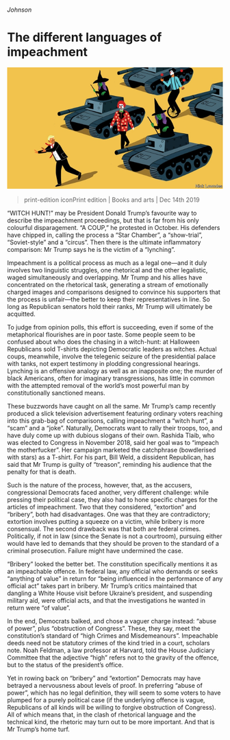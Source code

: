 ###### Johnson

# The different languages of impeachment 

![image](images/20191214_BKD001_0.jpg) 

> print-edition iconPrint edition | Books and arts | Dec 14th 2019 

“WITCH HUNT!” may be President Donald Trump’s favourite way to describe the impeachment proceedings, but that is far from his only colourful disparagement. “A COUP,” he protested in October. His defenders have chipped in, calling the process a “Star Chamber”, a “show-trial”, “Soviet-style” and a “circus”. Then there is the ultimate inflammatory comparison: Mr Trump says he is the victim of a “lynching”. 

Impeachment is a political process as much as a legal one—and it duly involves two linguistic struggles, one rhetorical and the other legalistic, waged simultaneously and overlapping. Mr Trump and his allies have concentrated on the rhetorical task, generating a stream of emotionally charged images and comparisons designed to convince his supporters that the process is unfair—the better to keep their representatives in line. So long as Republican senators hold their ranks, Mr Trump will ultimately be acquitted. 

To judge from opinion polls, this effort is succeeding, even if some of the metaphorical flourishes are in poor taste. Some people seem to be confused about who does the chasing in a witch-hunt: at Halloween Republicans sold T-shirts depicting Democratic leaders as witches. Actual coups, meanwhile, involve the telegenic seizure of the presidential palace with tanks, not expert testimony in plodding congressional hearings. Lynching is an offensive analogy as well as an inapposite one; the murder of black Americans, often for imaginary transgressions, has little in common with the attempted removal of the world’s most powerful man by constitutionally sanctioned means. 

These buzzwords have caught on all the same. Mr Trump’s camp recently produced a slick television advertisement featuring ordinary voters reaching into this grab-bag of comparisons, calling impeachment a “witch hunt”, a “scam” and a “joke”. Naturally, Democrats want to rally their troops, too, and have duly come up with dubious slogans of their own. Rashida Tlaib, who was elected to Congress in November 2018, said her goal was to “impeach the motherfucker”. Her campaign marketed the catchphrase (bowdlerised with stars) as a T-shirt. For his part, Bill Weld, a dissident Republican, has said that Mr Trump is guilty of “treason”, reminding his audience that the penalty for that is death. 

Such is the nature of the process, however, that, as the accusers, congressional Democrats faced another, very different challenge: while pressing their political case, they also had to hone specific charges for the articles of impeachment. Two that they considered, “extortion” and “bribery”, both had disadvantages. One was that they are contradictory; extortion involves putting a squeeze on a victim, while bribery is more consensual. The second drawback was that both are federal crimes. Politically, if not in law (since the Senate is not a courtroom), pursuing either would have led to demands that they should be proven to the standard of a criminal prosecution. Failure might have undermined the case. 

“Bribery” looked the better bet. The constitution specifically mentions it as an impeachable offence. In federal law, any official who demands or seeks “anything of value” in return for “being influenced in the performance of any official act” takes part in bribery. Mr Trump’s critics maintained that dangling a White House visit before Ukraine’s president, and suspending military aid, were official acts, and that the investigations he wanted in return were “of value”. 

In the end, Democrats balked, and chose a vaguer charge instead: “abuse of power”, plus “obstruction of Congress”. These, they say, meet the constitution’s standard of “high Crimes and Misdemeanours”. Impeachable deeds need not be statutory crimes of the kind tried in a court, scholars note. Noah Feldman, a law professor at Harvard, told the House Judiciary Committee that the adjective “high” refers not to the gravity of the offence, but to the status of the president’s office. 

Yet in rowing back on “bribery” and “extortion” Democrats may have betrayed a nervousness about levels of proof. In preferring “abuse of power”, which has no legal definition, they will seem to some voters to have plumped for a purely political case (if the underlying offence is vague, Republicans of all kinds will be willing to forgive obstruction of Congress). All of which means that, in the clash of rhetorical language and the technical kind, the rhetoric may turn out to be more important. And that is Mr Trump’s home turf. 


